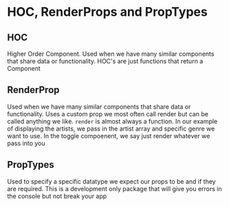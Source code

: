 # HOC, RenderProps and PropTypes

## HOC
Higher Order Component. Used when we have many similar components that share data or functionality. HOC's are just functions that return a Component

## RenderProp
Used when we have many similar components that share data or functionality. Uses a custom prop we most often call render but can be called anything we like. `render` is almost always a function. In our example of displaying the artists, we pass in the artist array and specific genre we want to use. In the toggle compoenent, we say just render whatever we pass into you

## PropTypes
Used to specify a specific datatype we expect our props to be and if they are required. This is a development only package that will give you errors in the console but not break your app